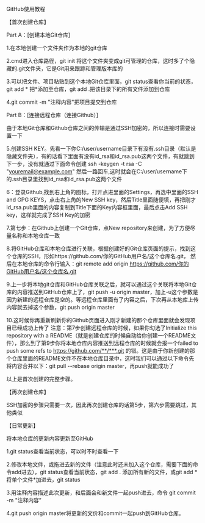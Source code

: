 GitHub使用教程 

【首次创建仓库】

Part A：[创建本地Git仓库]

1.在本地创建一个文件夹作为本地的git仓库

2.cmd进入仓库路径，git init 将这个文件夹变成git可管理的仓库，这时多了个隐藏的.git文件夹，它是Git用来跟踪和管理版本库的

3.可以把文件、项目粘贴到这个本地Git仓库里面，git status查看你当前的状态，git add * 把*添加至仓库，git add .把该目录下的所有文件添加到仓库

4.git commit -m "注释内容"把项目提交到仓库

Part B：[连接远程仓库（连接Github）]

由于本地Git仓库和Github仓库之间的传输是通过SSH加密的，所以连接时需要设置一下

5.创建SSH KEY。先看一下你C:/user/username目录下有没有.ssh目录（默认是隐藏文件夹），有的话看下里面有没有id_rsa和id_rsa.pub这两个文件，有就跳到下一步，没有就通过下面命令创建
ssh -keygen -t rsa -C "youremail@example.com"
然后一路回车,这时就会在C:/user/username下的.ssh目录里找到id_rsa和id_rsa.pub这两个文件

6：登录Github,找到右上角的图标，打开点进里面的Settings，再选中里面的SSH and GPG KEYS，点击右上角的New SSH key，然后Title里面随便填，再把刚才id_rsa.pub里面的内容复制到Title下面的Key内容框里面，最后点击Add SSH key，这样就完成了SSH Key的加密

7.第七步：在Github上创建一个Git仓库，点New repository来创建，为了方便尽量名称和本地仓库一致

8.将GitHub仓库和本地仓库进行关联，根据创建好的Git仓库页面的提示，找到这个仓库的SSH，形如https://github.com/你的GitHub用户名/这个仓库名.git， 然后在本地仓库的命令行输入：git remote add origin https://github.com/你的GitHub用户名/这个仓库名.git

9.上一步将本地git仓库和GitHub仓库关联之后，就可以通过这个关联将本地Git仓库的内容推送到GitHub仓库上了，git push -u origin master，加上-u这个参数是因为新建的远程仓库是空的。等远程仓库里面有了内容之后，下次再从本地库上传内容就去掉这个参数，git push origin master

10.这时候你再重新刷新你的Github页面进入刚才新建的那个仓库里面就会发现项目已经成功上传了
注意：第7步创建远程仓库的时候，如果你勾选了Initialize this repository with a README（就是创建仓库的时候自动给你创建一个README文件），那么到了第9步你将本地仓库内容推送到远程仓库的时候就会报一个failed to push some refs to  https://github.com/**/***.git 的错。这是由于你新创建的那个仓库里面的README文件不在本地仓库目录中，这时我们可以通过以下命令先将内容合并以下：git pull --rebase origin master，再push就能成功了


以上是首次创建的完整步骤。

【再次创建仓库】

SSH加密的步骤只需要一次，因此再次创建仓库的话第5步，第六步需要跳过，其他类似

【日常更新】

将本地仓库的更新内容更新至GitHub

1.git status查看当前状态，可以时不时查看一下

2.修改本地文件，或拖进去新的文件（注意此时还未加入这个仓库，需要下面的命令add进去），git status查看当前状态，git add . 添加所有新的文件，或git add * 将单个文件*加进去，git status

3.用注释内容描述此次更新，和后面会和新文件一起push进去，命令 git commit -m "注释内容”

4.git push origin master将更新的文价和commit一起push到GitHub仓库。

